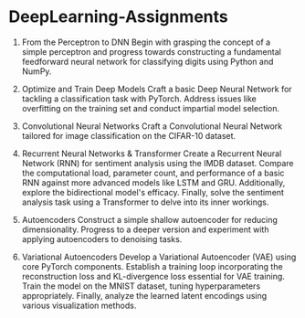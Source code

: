 # DeepLearning-Assignments
1. From the Perceptron to DNN
Begin with grasping the concept of a simple perceptron and progress towards constructing a fundamental feedforward neural network for classifying digits using Python and NumPy.

2. Optimize and Train Deep Models
Craft a basic Deep Neural Network for tackling a classification task with PyTorch. Address issues like overfitting on the training set and conduct impartial model selection.

3. Convolutional Neural Networks
Craft a Convolutional Neural Network tailored for image classification on the CIFAR-10 dataset.

4. Recurrent Neural Networks & Transformer
Create a Recurrent Neural Network (RNN) for sentiment analysis using the IMDB dataset. Compare the computational load, parameter count, and performance of a basic RNN against more advanced models like LSTM and GRU. Additionally, explore the bidirectional model's efficacy. Finally, solve the sentiment analysis task using a Transformer to delve into its inner workings.

5. Autoencoders
Construct a simple shallow autoencoder for reducing dimensionality. Progress to a deeper version and experiment with applying autoencoders to denoising tasks.

6. Variational Autoencoders
Develop a Variational Autoencoder (VAE) using core PyTorch components. Establish a training loop incorporating the reconstruction loss and KL-divergence loss essential for VAE training. Train the model on the MNIST dataset, tuning hyperparameters appropriately. Finally, analyze the learned latent encodings using various visualization methods.





